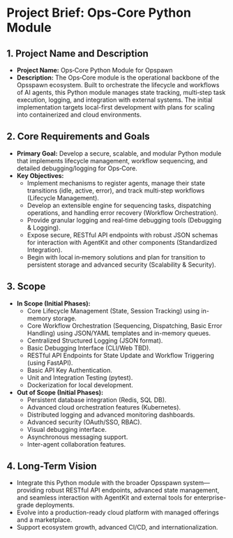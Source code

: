 # Project Brief: Ops-Core Python Module

## 1. Project Name and Description
- **Project Name:** Ops‑Core Python Module for Opspawn
- **Description:** The Ops‑Core module is the operational backbone of the Opsspawn ecosystem. Built to orchestrate the lifecycle and workflows of AI agents, this Python module manages state tracking, multi‑step task execution, logging, and integration with external systems. The initial implementation targets local-first development with plans for scaling into containerized and cloud environments.

## 2. Core Requirements and Goals
- **Primary Goal:** Develop a secure, scalable, and modular Python module that implements lifecycle management, workflow sequencing, and detailed debugging/logging for Ops‑Core.
- **Key Objectives:**
    - Implement mechanisms to register agents, manage their state transitions (idle, active, error), and track multi‑step workflows (Lifecycle Management).
    - Develop an extensible engine for sequencing tasks, dispatching operations, and handling error recovery (Workflow Orchestration).
    - Provide granular logging and real‑time debugging tools (Debugging & Logging).
    - Expose secure, RESTful API endpoints with robust JSON schemas for interaction with AgentKit and other components (Standardized Integration).
    - Begin with local in‑memory solutions and plan for transition to persistent storage and advanced security (Scalability & Security).

## 3. Scope
- **In Scope (Initial Phases):**
    - Core Lifecycle Management (State, Session Tracking) using in-memory storage.
    - Core Workflow Orchestration (Sequencing, Dispatching, Basic Error Handling) using JSON/YAML templates and in-memory queues.
    - Centralized Structured Logging (JSON format).
    - Basic Debugging Interface (CLI/Web TBD).
    - RESTful API Endpoints for State Update and Workflow Triggering (using FastAPI).
    - Basic API Key Authentication.
    - Unit and Integration Testing (pytest).
    - Dockerization for local development.
- **Out of Scope (Initial Phases):**
    - Persistent database integration (Redis, SQL DB).
    - Advanced cloud orchestration features (Kubernetes).
    - Distributed logging and advanced monitoring dashboards.
    - Advanced security (OAuth/SSO, RBAC).
    - Visual debugging interface.
    - Asynchronous messaging support.
    - Inter-agent collaboration features.

## 4. Long-Term Vision
- Integrate this Python module with the broader Opsspawn system—providing robust RESTful API endpoints, advanced state management, and seamless interaction with AgentKit and external tools for enterprise-grade deployments.
- Evolve into a production-ready cloud platform with managed offerings and a marketplace.
- Support ecosystem growth, advanced CI/CD, and internationalization.